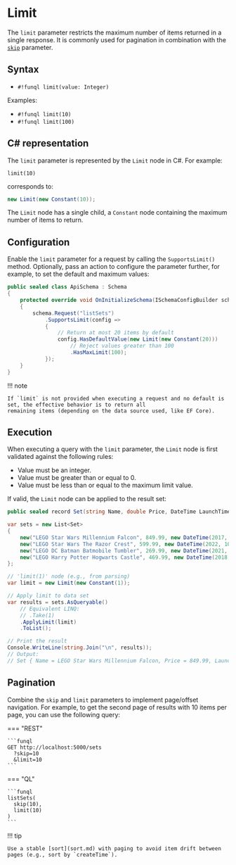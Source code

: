 ﻿# Limit

The `limit` parameter restricts the maximum number of items returned in a single response. It is commonly used for
pagination in combination with the [`skip`](skip.md) parameter.

## Syntax

- `#!funql limit(value: Integer)`

Examples:

- `#!funql limit(10)`
- `#!funql limit(100)`

## C# representation

The `limit` parameter is represented by the `Limit` node in C#. For example:

```funql
limit(10)
```

corresponds to:

```csharp
new Limit(new Constant(10));
```

The `Limit` node has a single child, a `Constant` node containing the maximum number of items to return.

## Configuration

Enable the `limit` parameter for a request by calling the `SupportsLimit()` method. Optionally, pass an action to
configure the parameter further, for example, to set the default and maximum values:

```csharp 
public sealed class ApiSchema : Schema
{ 
    protected override void OnInitializeSchema(ISchemaConfigBuilder schema) 
    {        
        schema.Request("listSets")
            .SupportsLimit(config => 
            {                
                // Return at most 20 items by default
                config.HasDefaultValue(new Limit(new Constant(20)))
                    // Reject values greater than 100
                    .HasMaxLimit(100);
            });
    }
}
```

!!! note

    If `limit` is not provided when executing a request and no default is set, the effective behavior is to return all 
    remaining items (depending on the data source used, like EF Core).

## Execution

When executing a query with the `limit` parameter, the `Limit` node is first validated against the following rules:

- Value must be an integer.
- Value must be greater than or equal to 0.
- Value must be less than or equal to the maximum limit value.

If valid, the `Limit` node can be applied to the result set:

```csharp
public sealed record Set(string Name, double Price, DateTime LaunchTime);

var sets = new List<Set>
{
    new("LEGO Star Wars Millennium Falcon", 849.99, new DateTime(2017, 10, 01)),
    new("LEGO Star Wars The Razor Crest", 599.99, new DateTime(2022, 10, 03)),
    new("LEGO DC Batman Batmobile Tumbler", 269.99, new DateTime(2021, 11, 01)),
    new("LEGO Harry Potter Hogwarts Castle", 469.99, new DateTime(2018, 09, 01)),
};

// 'limit(1)' node (e.g., from parsing)
var limit = new Limit(new Constant(1));

// Apply limit to data set
var results = sets.AsQueryable()
    // Equivalent LINQ:
    // .Take(1)
    .ApplyLimit(limit)
    .ToList();

// Print the result
Console.WriteLine(string.Join("\n", results));
// Output:
// Set { Name = LEGO Star Wars Millennium Falcon, Price = 849.99, LaunchTime = 1-10-2017 00:00:00 }
```

## Pagination

Combine the `skip` and `limit` parameters to implement page/offset navigation. For example, to get the second page of
results with 10 items per page, you can use the following query:

=== "REST"

    ```funql
    GET http://localhost:5000/sets
      ?skip=10
      &limit=10
    ```

=== "QL"

    ```funql
    listSets(
      skip(10),
      limit(10)
    )
    ```

!!! tip

    Use a stable [sort](sort.md) with paging to avoid item drift between pages (e.g., sort by `createTime`).